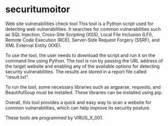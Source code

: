 # securitumoitor
Web site vulnerabilities check tool 
This tool is a Python script used for detecting web vulnerabilities. It searches for common vulnerabilities such as SQL Injection, Cross-Site Scripting (XSS), Local File Inclusion (LFI), Remote Code Execution (RCE), Server-Side Request Forgery (SSRF), and XML External Entity (XXE).

To use the tool, the user needs to download the script and run it on the command line using Python. The tool is run by passing the URL address of the target website and enabling any of the available options for detecting security vulnerabilities. The results are stored in a report file called "result.txt".

To run the tool, some necessary libraries such as argparse, requests, and BeautifulSoup must be installed. These libraries can be installed using pip.

Overall, this tool provides a quick and easy way to scan a website for common vulnerabilities, which can help improve its security posture.

These tools are programmed by VIRUS_X_001.
